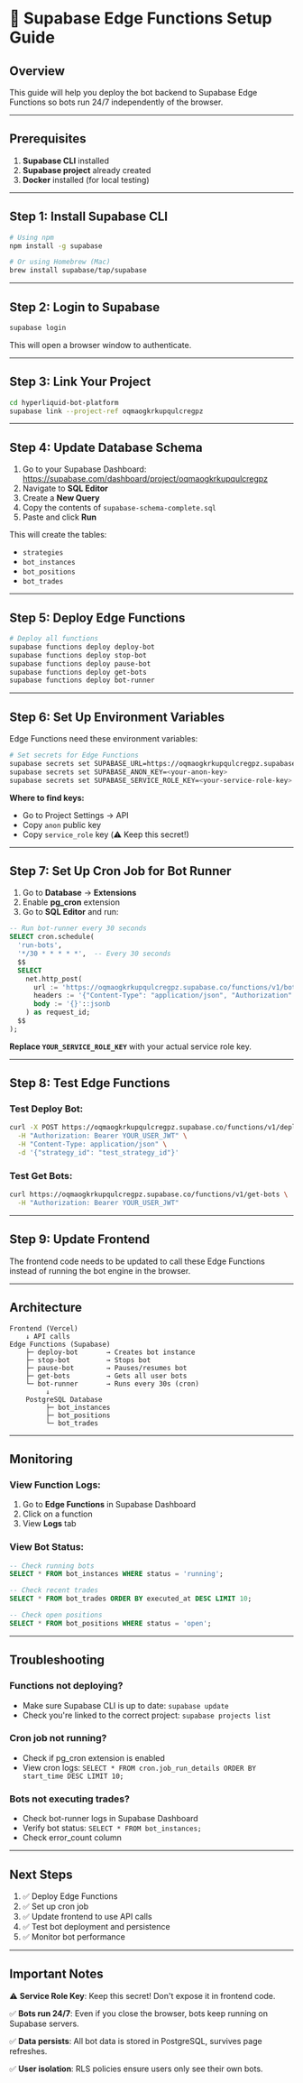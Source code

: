 # 🚀 Supabase Edge Functions Setup Guide

## Overview
This guide will help you deploy the bot backend to Supabase Edge Functions so bots run 24/7 independently of the browser.

---

## Prerequisites
1. **Supabase CLI** installed
2. **Supabase project** already created
3. **Docker** installed (for local testing)

---

## Step 1: Install Supabase CLI

```bash
# Using npm
npm install -g supabase

# Or using Homebrew (Mac)
brew install supabase/tap/supabase
```

---

## Step 2: Login to Supabase

```bash
supabase login
```

This will open a browser window to authenticate.

---

## Step 3: Link Your Project

```bash
cd hyperliquid-bot-platform
supabase link --project-ref oqmaogkrkupqulcregpz
```

---

## Step 4: Update Database Schema

1. Go to your Supabase Dashboard: https://supabase.com/dashboard/project/oqmaogkrkupqulcregpz
2. Navigate to **SQL Editor**
3. Create a **New Query**
4. Copy the contents of `supabase-schema-complete.sql`
5. Paste and click **Run**

This will create the tables:
- `strategies`
- `bot_instances`
- `bot_positions`
- `bot_trades`

---

## Step 5: Deploy Edge Functions

```bash
# Deploy all functions
supabase functions deploy deploy-bot
supabase functions deploy stop-bot  
supabase functions deploy pause-bot
supabase functions deploy get-bots
supabase functions deploy bot-runner
```

---

## Step 6: Set Up Environment Variables

Edge Functions need these environment variables:

```bash
# Set secrets for Edge Functions
supabase secrets set SUPABASE_URL=https://oqmaogkrkupqulcregpz.supabase.co
supabase secrets set SUPABASE_ANON_KEY=<your-anon-key>
supabase secrets set SUPABASE_SERVICE_ROLE_KEY=<your-service-role-key>
```

**Where to find keys:**
- Go to Project Settings → API
- Copy `anon` public key
- Copy `service_role` key (⚠️ Keep this secret!)

---

## Step 7: Set Up Cron Job for Bot Runner

1. Go to **Database** → **Extensions**
2. Enable **pg_cron** extension
3. Go to **SQL Editor** and run:

```sql
-- Run bot-runner every 30 seconds
SELECT cron.schedule(
  'run-bots',
  '*/30 * * * * *',  -- Every 30 seconds
  $$
  SELECT
    net.http_post(
      url := 'https://oqmaogkrkupqulcregpz.supabase.co/functions/v1/bot-runner',
      headers := '{"Content-Type": "application/json", "Authorization": "Bearer YOUR_SERVICE_ROLE_KEY"}'::jsonb,
      body := '{}'::jsonb
    ) as request_id;
  $$
);
```

**Replace `YOUR_SERVICE_ROLE_KEY`** with your actual service role key.

---

## Step 8: Test Edge Functions

### Test Deploy Bot:
```bash
curl -X POST https://oqmaogkrkupqulcregpz.supabase.co/functions/v1/deploy-bot \
  -H "Authorization: Bearer YOUR_USER_JWT" \
  -H "Content-Type: application/json" \
  -d '{"strategy_id": "test_strategy_id"}'
```

### Test Get Bots:
```bash
curl https://oqmaogkrkupqulcregpz.supabase.co/functions/v1/get-bots \
  -H "Authorization: Bearer YOUR_USER_JWT"
```

---

## Step 9: Update Frontend

The frontend code needs to be updated to call these Edge Functions instead of running the bot engine in the browser.

---

## Architecture

```
Frontend (Vercel)
    ↓ API calls
Edge Functions (Supabase)
    ├─ deploy-bot       → Creates bot instance
    ├─ stop-bot         → Stops bot
    ├─ pause-bot        → Pauses/resumes bot
    ├─ get-bots         → Gets all user bots
    └─ bot-runner       → Runs every 30s (cron)
         ↓
    PostgreSQL Database
         ├─ bot_instances
         ├─ bot_positions
         └─ bot_trades
```

---

## Monitoring

### View Function Logs:
1. Go to **Edge Functions** in Supabase Dashboard
2. Click on a function
3. View **Logs** tab

### View Bot Status:
```sql
-- Check running bots
SELECT * FROM bot_instances WHERE status = 'running';

-- Check recent trades
SELECT * FROM bot_trades ORDER BY executed_at DESC LIMIT 10;

-- Check open positions
SELECT * FROM bot_positions WHERE status = 'open';
```

---

## Troubleshooting

### Functions not deploying?
- Make sure Supabase CLI is up to date: `supabase update`
- Check you're linked to the correct project: `supabase projects list`

### Cron job not running?
- Check if pg_cron extension is enabled
- View cron logs: `SELECT * FROM cron.job_run_details ORDER BY start_time DESC LIMIT 10;`

### Bots not executing trades?
- Check bot-runner logs in Supabase Dashboard
- Verify bot status: `SELECT * FROM bot_instances;`
- Check error_count column

---

## Next Steps

1. ✅ Deploy Edge Functions
2. ✅ Set up cron job
3. ✅ Update frontend to use API calls
4. ✅ Test bot deployment and persistence
5. ✅ Monitor bot performance

---

## Important Notes

⚠️ **Service Role Key**: Keep this secret! Don't expose it in frontend code.

✅ **Bots run 24/7**: Even if you close the browser, bots keep running on Supabase servers.

✅ **Data persists**: All bot data is stored in PostgreSQL, survives page refreshes.

✅ **User isolation**: RLS policies ensure users only see their own bots.

